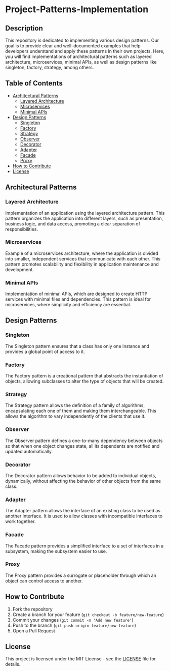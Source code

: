 # Project-Patterns-Implementation

## Description

This repository is dedicated to implementing various design patterns. Our goal is to provide clear and well-documented examples that help developers understand and apply these patterns in their own projects. Here, you will find implementations of architectural patterns such as layered architecture, microservices, minimal APIs, as well as design patterns like singleton, factory, strategy, among others.

## Table of Contents

- [Architectural Patterns](#architectural-patterns)
  - [Layered Architecture](#layered-architecture)
  - [Microservices](#microservices)
  - [Minimal APIs](#minimal-apis)
- [Design Patterns](#design-patterns)
  - [Singleton](#singleton)
  - [Factory](#factory)
  - [Strategy](#strategy)
  - [Observer](#observer)
  - [Decorator](#decorator)
  - [Adapter](#adapter)
  - [Facade](#facade)
  - [Proxy](#proxy)
- [How to Contribute](#how-to-contribute)
- [License](#license)

## Architectural Patterns

### Layered Architecture

Implementation of an application using the layered architecture pattern. This pattern organizes the application into different layers, such as presentation, business logic, and data access, promoting a clear separation of responsibilities.

### Microservices

Example of a microservices architecture, where the application is divided into smaller, independent services that communicate with each other. This pattern promotes scalability and flexibility in application maintenance and development.

### Minimal APIs

Implementation of minimal APIs, which are designed to create HTTP services with minimal files and dependencies. This pattern is ideal for microservices, where simplicity and efficiency are essential.

## Design Patterns

### Singleton

The Singleton pattern ensures that a class has only one instance and provides a global point of access to it.

### Factory

The Factory pattern is a creational pattern that abstracts the instantiation of objects, allowing subclasses to alter the type of objects that will be created.

### Strategy

The Strategy pattern allows the definition of a family of algorithms, encapsulating each one of them and making them interchangeable. This allows the algorithm to vary independently of the clients that use it.

### Observer

The Observer pattern defines a one-to-many dependency between objects so that when one object changes state, all its dependents are notified and updated automatically.

### Decorator

The Decorator pattern allows behavior to be added to individual objects, dynamically, without affecting the behavior of other objects from the same class.

### Adapter

The Adapter pattern allows the interface of an existing class to be used as another interface. It is used to allow classes with incompatible interfaces to work together.

### Facade

The Facade pattern provides a simplified interface to a set of interfaces in a subsystem, making the subsystem easier to use.

### Proxy

The Proxy pattern provides a surrogate or placeholder through which an object can control access to another.

## How to Contribute

1. Fork the repository
2. Create a branch for your feature (`git checkout -b feature/new-feature`)
3. Commit your changes (`git commit -m 'Add new feature'`)
4. Push to the branch (`git push origin feature/new-feature`)
5. Open a Pull Request

## License

This project is licensed under the MIT License - see the [LICENSE](LICENSE) file for details.
